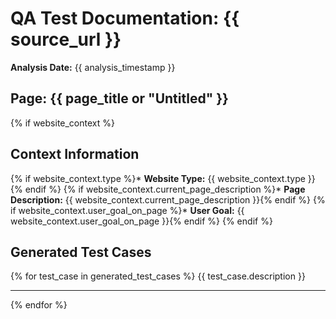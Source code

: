 # QA Test Documentation: {{ source_url }}
**Analysis Date:** {{ analysis_timestamp }}

## Page: {{ page_title or "Untitled" }}

{% if website_context %}
## Context Information
{% if website_context.type %}* **Website Type:** {{ website_context.type }}{% endif %}
{% if website_context.current_page_description %}* **Page Description:** {{ website_context.current_page_description }}{% endif %}
{% if website_context.user_goal_on_page %}* **User Goal:** {{ website_context.user_goal_on_page }}{% endif %}
{% endif %}

## Generated Test Cases

{% for test_case in generated_test_cases %}
{{ test_case.description }}

---
{% endfor %}


